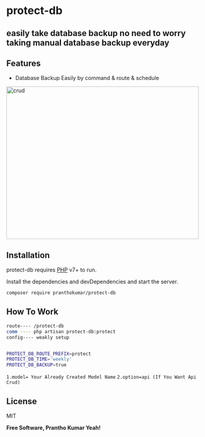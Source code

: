 # protect-db
## easily take database backup no need to worry taking manual database backup everyday



## Features
- Database Backup Easily by command & route & schedule

<img src="https://miro.medium.com/max/945/1*hT0650uAynINJMeIftDj-g.pnghttps://scrnli.com/files/u4jhhdU8ZG3dMA" alt="crud" width="100%" height="400px"/>

## Installation

protect-db requires [PHP](https://php.net/) v7+ to run.

Install the dependencies and devDependencies and start the server.

```sh
composer require pranthokumar/protect-db
```

## How To Work
```sh
route---- /protect-db
comm ---- php artisan protect-db:protect
config---- weakly setup


PROTECT_DB_ROUTE_PREFIX=protect
PROTECT_DB_TIME='weekly'
PROTECT_DB_BACKUP=true

```

`
1.model= Your Already Created Model Name
`
`
2.option=api (If You Want Api Crud)
`
## License

MIT

**Free Software, Prantho Kumar Yeah!**
